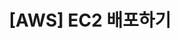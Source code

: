 ---
title:  "[AWS] EC2 배포하기"
categories: [Backend,DevOps]
tags:
  [
    DevOps,
    AWS,
    EC2
  ] 
---